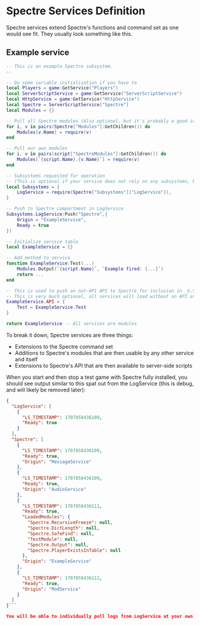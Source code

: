 # Spectre Services Definition
Spectre services extend Spectre's functions and command set as one would see fit. They usually look something like this.

## Example service
```lua
-- This is an example Spectre subsystem.
-- 

-- Do some variable initialization if you have to
local Players = game:GetService("Players")
local ServerScriptService = game:GetService("ServerScriptService")
local HttpService = game:GetService("HttpService")
local Spectre = ServerScriptService["Spectre"]
local Modules = {}

-- Pull all Spectre modules (Also optional, but it's probably a good idea )
for i, v in pairs(Spectre["Modules"]:GetChildren()) do
	Modules[v.Name] = require(v)
end

-- Pull our own modules
for i, v in pairs(script["SpectreModules"]:GetChildren()) do
	Modules[`{script.Name}.{v.Name}`] = require(v)
end

-- Subsystems requested for operation 
-- (This is optional if your service does not rely on any subsystems, but most services should subscribe to the LogService at least)
local Subsystems = {
	LogService = require(Spectre["Subsystems"]["LogService"]),
}

-- Push to Spectre compartment in LogService
Subsystems.LogService:Push("Spectre",{
	Origin = "ExampleService",
	Ready = true
})

-- Initialize service table
local ExampleService = {}

-- Add method to service
function ExampleService:Test(...)
	Modules.Output(`{script.Name}`, `Example fired: {...}`)
	return ...
end

-- This is used to push an not-API API to Spectre for inclusion in _G.Spectre later
-- This is very much optional, all services will load without an API attached
ExampleService.API = {
	Test = ExampleService.Test
}

return ExampleService -- All services are modules
```

To break it down, Spectre services are three things:
* Extensions to the Spectre command set
* Additions to Spectre's modules that are then usable by any other service and itself
* Extensions to Spectre's API that are then available to server-side scripts 

When you start and then stop a test game with Spectre fully installed, you should see output similar to this spat out from the LogService (this is debug, and will likely be removed later):
```json
{
  "LogService": [
    {
      "LS_TIMESTAMP": 1707858436109,
      "Ready": true
    }
  ],
  "Spectre": [
    {
      "LS_TIMESTAMP": 1707858436109,
      "Ready": true,
      "Origin": "MessageService"
    },
    {
      "LS_TIMESTAMP": 1707858436109,
      "Ready": true,
      "Origin": "AudioService"
    },
    {
      "LS_TIMESTAMP": 1707858436111,
      "Ready": true,
      "LoadedModules": {
        "Spectre.RecursiveFreeze": null,
        "Spectre.DictLength": null,
        "Spectre.SafeFind": null,
        "TestModule": null,
        "Spectre.Output": null,
        "Spectre.PlayerExistsInTable": null
      },
      "Origin": "ExampleService"
    },
    {
      "LS_TIMESTAMP": 1707858436112,
      "Ready": true,
      "Origin": "ModService"
    }
  ]
}```

You will be able to individually pull logs from LogService at your own discretion if you wish to BindToClose sending them off somewhere.